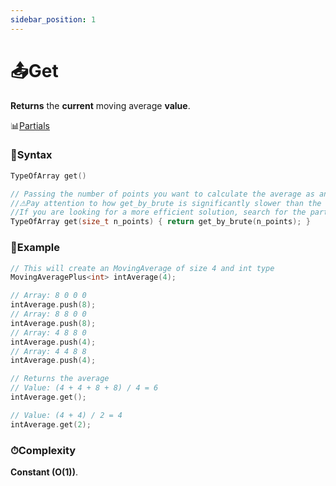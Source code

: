 ```yaml
---
sidebar_position: 1
---
```


# 📤Get

**Returns** the **current** moving average **value**.

📊[Partials](pathname:///docs/class-methods/partials/intro)

### 📝Syntax

```cpp
TypeOfArray get()

// Passing the number of points you want to calculate the average as an parameter is an alias to ge_by_brute function.
//⚠Pay attention to how get_by_brute is significantly slower than the pure get function.
//If you are looking for a more efficient solution, search for the partial average concept in this library.
TypeOfArray get(size_t n_points) { return get_by_brute(n_points); }
```

### 🔮Example

```cpp
// This will create an MovingAverage of size 4 and int type
MovingAveragePlus<int> intAverage(4);

// Array: 8 0 0 0
intAverage.push(8);
// Array: 8 8 0 0
intAverage.push(8);
// Array: 4 8 8 0
intAverage.push(4);
// Array: 4 4 8 8
intAverage.push(4);

// Returns the average
// Value: (4 + 4 + 8 + 8) / 4 = 6
intAverage.get();

// Value: (4 + 4) / 2 = 4
intAverage.get(2);
```

### ⏱Complexity

**Constant (O(1))**.